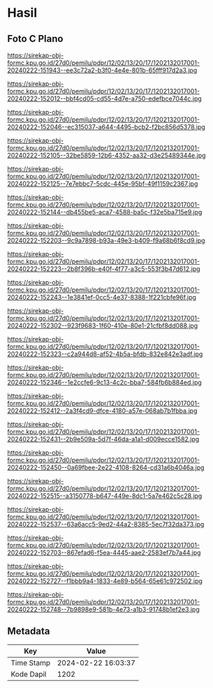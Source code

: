 # Hasil

## Foto C Plano

https://sirekap-obj-formc.kpu.go.id/27d0/pemilu/pdpr/12/02/13/20/17/1202132017001-20240222-151943--ee3c72a2-b3f0-4e4e-801b-65fff917d2a3.jpg

https://sirekap-obj-formc.kpu.go.id/27d0/pemilu/pdpr/12/02/13/20/17/1202132017001-20240222-152012--bbf4cd05-cd55-4d7e-a750-edefbce7044c.jpg

https://sirekap-obj-formc.kpu.go.id/27d0/pemilu/pdpr/12/02/13/20/17/1202132017001-20240222-152046--ec315037-a644-4495-bcb2-f2bc856d5378.jpg

https://sirekap-obj-formc.kpu.go.id/27d0/pemilu/pdpr/12/02/13/20/17/1202132017001-20240222-152105--32be5859-12b6-4352-aa32-d3e25489344e.jpg

https://sirekap-obj-formc.kpu.go.id/27d0/pemilu/pdpr/12/02/13/20/17/1202132017001-20240222-152125--7e7ebbc7-5cdc-445e-95bf-49f1159c2367.jpg

https://sirekap-obj-formc.kpu.go.id/27d0/pemilu/pdpr/12/02/13/20/17/1202132017001-20240222-152144--db455be5-aca7-4588-ba5c-f32e5ba715e9.jpg

https://sirekap-obj-formc.kpu.go.id/27d0/pemilu/pdpr/12/02/13/20/17/1202132017001-20240222-152203--9c9a7898-b93a-49e3-b409-f9a68b6f8cd9.jpg

https://sirekap-obj-formc.kpu.go.id/27d0/pemilu/pdpr/12/02/13/20/17/1202132017001-20240222-152223--2b8f396b-e40f-4f77-a3c5-553f3b47d612.jpg

https://sirekap-obj-formc.kpu.go.id/27d0/pemilu/pdpr/12/02/13/20/17/1202132017001-20240222-152243--1e3841ef-0cc5-4e37-8388-1f221cbfe96f.jpg

https://sirekap-obj-formc.kpu.go.id/27d0/pemilu/pdpr/12/02/13/20/17/1202132017001-20240222-152302--923f9683-1f60-410e-80e1-21cfbf8dd088.jpg

https://sirekap-obj-formc.kpu.go.id/27d0/pemilu/pdpr/12/02/13/20/17/1202132017001-20240222-152323--c2a944d8-af52-4b5a-bfdb-832e842e3adf.jpg

https://sirekap-obj-formc.kpu.go.id/27d0/pemilu/pdpr/12/02/13/20/17/1202132017001-20240222-152346--1e2ccfe6-9c13-4c2c-bba7-584fb6b884ed.jpg

https://sirekap-obj-formc.kpu.go.id/27d0/pemilu/pdpr/12/02/13/20/17/1202132017001-20240222-152412--2a3f4cd9-dfce-4180-a57e-068ab7b1fbba.jpg

https://sirekap-obj-formc.kpu.go.id/27d0/pemilu/pdpr/12/02/13/20/17/1202132017001-20240222-152431--2b9e509a-5d7f-46da-a1a1-d009ecce1582.jpg

https://sirekap-obj-formc.kpu.go.id/27d0/pemilu/pdpr/12/02/13/20/17/1202132017001-20240222-152450--0a69fbee-2e22-4108-8264-cd31a6b4046a.jpg

https://sirekap-obj-formc.kpu.go.id/27d0/pemilu/pdpr/12/02/13/20/17/1202132017001-20240222-152515--a3150778-b647-449e-8dc1-5a7e462c5c28.jpg

https://sirekap-obj-formc.kpu.go.id/27d0/pemilu/pdpr/12/02/13/20/17/1202132017001-20240222-152537--63a6acc5-9ed2-44a2-8385-5ec7f32da373.jpg

https://sirekap-obj-formc.kpu.go.id/27d0/pemilu/pdpr/12/02/13/20/17/1202132017001-20240222-152703--867efad6-f5ea-4445-aae2-2583ef7b7a44.jpg

https://sirekap-obj-formc.kpu.go.id/27d0/pemilu/pdpr/12/02/13/20/17/1202132017001-20240222-152727--f1bbb9a4-1833-4e89-b564-65e61c972502.jpg

https://sirekap-obj-formc.kpu.go.id/27d0/pemilu/pdpr/12/02/13/20/17/1202132017001-20240222-152748--7b9898e9-581b-4e73-a1b3-91748b1ef2e3.jpg


## Metadata

| Key        | Value               |
| ---------- | ------------------- |
| Time Stamp | 2024-02-22 16:03:37 |
| Kode Dapil | 1202                |



